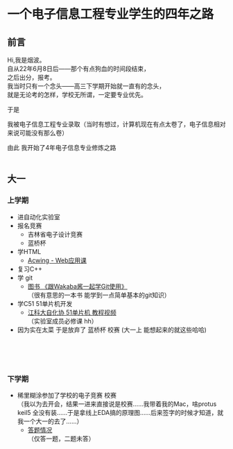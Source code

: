 # 一个电子信息工程专业学生的四年之路
## 前言
Hi,我是烟波。<br>
自从22年6月8日后——那个有点狗血的时间段结束，<br>
之后出分，报考。<br>
我当时只有一个念头——高三下学期开始就一直有的念头，<br>
就是无论考的怎样，学校无所谓，一定要专业优先。<br>

于是<br>

我被电子信息工程专业录取（当时有想过，计算机现在有点太卷了，电子信息相对来说可能没有那么卷）<br>


由此 我开始了4年电子信息专业修炼之路<br><br>

## 大一
### 上学期
- 进自动化实验室
- 报名竞赛
  - 吉林省电子设计竞赛
  - 蓝桥杯
- 学HTML
  - [Acwing - Web应用课](https://www.acwing.com/activity/content/1150/)
- 复习C++
- 学 git 
  - [图书 《跟Wakaba酱一起学Git使用》](https://book.douban.com/subject/35274988/)<br>
  （很有意思的一本书 能学到一点简单基本的git知识）
- 学C51 51单片机开发 
  - [江科大自化协 51单片机 教程视频](https://www.bilibili.com/video/BV1Mb411e7re/?spm_id_from=333.999.0.0)<br>
   （实验室成员必修课 hh）
- 因为实在太菜 于是放弃了 蓝桥杯 校赛
(大一上 能想起来的就这些哈哈)<br><br><br><br><br>



### 下学期
- 稀里糊涂参加了学校的电子竞赛 校赛<br>
（我以为去开会，结果一进来直接说是校赛……我带着我的Mac，啥protus keil5 全没有装……于是拿线上EDA搞的原理图……后来签字的时候才知道，就我一个大一的去了......）
  - [答题情况](https://github.com/yanboishere/The-four-year-journey-of-a-student-majoring-in-electronic-information-engineering/tree/master/%E5%A4%A7%E4%B8%80/%E5%90%89%E6%9E%97%E7%9C%81%E7%94%B5%E5%AD%90%E8%AE%BE%E8%AE%A1%E7%AB%9E%E8%B5%9B-%E6%A0%A1%E8%B5%9B)<br>
   （仅答一题，二题未答）
